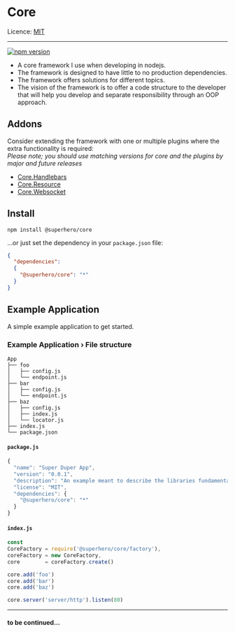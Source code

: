 # Core

Licence: [MIT](https://opensource.org/licenses/MIT)

---

[![npm version](https://badge.fury.io/js/%40superhero%2Fcore.svg)](https://badge.fury.io/js/%40superhero%2Fcore)

- A core framework I use when developing in nodejs.
- The framework is designed to have little to no production dependencies.
- The framework offers solutions for different topics.
- The vision of the framework is to offer a code structure to the developer that will help you develop and separate responsibility through an OOP approach.

## Addons

Consider extending the framework with one or multiple plugins where the extra functionality is required:  
*Please note; you should use matching versions for core and the plugins by major and future releases*

- [Core.Handlebars](http://github.com/superhero/js.core.handlebars)
- [Core.Resource](http://github.com/superhero/js.core.resource)
- [Core.Websocket](http://github.com/superhero/js.core.websocket)

## Install

`npm install @superhero/core`

...or just set the dependency in your `package.json` file:

```json
{
  "dependencies":
  {
    "@superhero/core": "*"
  }
}
```

## Example Application

A simple example application to get started.

### Example Application › File structure

```
App
├── foo
│   ├── config.js
│   └── endpoint.js
├── bar
│   ├── config.js
│   └── endpoint.js
├── baz
│   ├── config.js
│   ├── index.js
│   └── locator.js
├── index.js
└── package.json
```

#### `package.js`

```js
{
  "name": "Super Duper App",
  "version": "0.0.1",
  "description": "An example meant to describe the libraries fundamentals",
  "license": "MIT",
  "dependencies": {
    "@superhero/core": "*"
  }
}

```

#### `index.js`

```js
const
CoreFactory = require('@superhero/core/factory'),
coreFactory = new CoreFactory,
core        = coreFactory.create()

core.add('foo')
core.add('bar')
core.add('baz')

core.server('server/http').listen(80)
```

---
#### to be continued...
